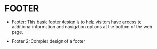 # FOOTER
 - Footer:
 This basic footer design is to help visitors have access to additional information and navigation options at the bottom of the web page.

 - Footer 2: Complex design of a footer
